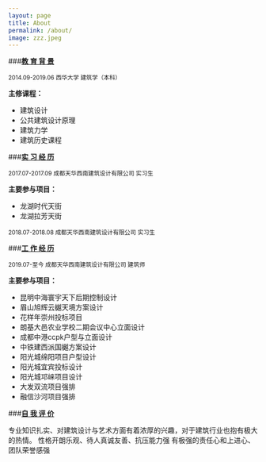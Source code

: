 ```yaml
---
layout: page
title: About
permalink: /about/
image: zzz.jpeg
---
```




###<u>**教 育 背 景**</u>

<small>2014.09-2019.06 西华大学  建筑学（本科） </small> 

**主修课程：**

- 建筑设计
- 公共建筑设计原理
- 建筑力学
- 建筑历史课程


###<u>**实 习 经 历**</u>

<small>2017.07-2017.09 成都天华西南建筑设计有限公司  实习生</small>

**主要参与项目：**

- 龙湖时代天街
- 龙湖拉芳天街

<small>2018.07-2018.08    成都天华西南建筑设计有限公司    实习生</small>


###<u>**工 作 经 历**</u>

<small>2019.07-至今  成都天华西南建筑设计有限公司    建筑师</small> 


**主要参与项目：**

- 昆明中海寰宇天下后期控制设计
- 眉山旭辉云樾天境方案设计
- 花样年崇州投标项目
- 朗基大邑农业学校二期会议中心立面设计
- 成都中港ccpk户型与立面设计
- 中铁建西派国樾方案设计
- 阳光城绵阳项目户型设计
- 阳光城宜宾投标设计
- 阳光城邛崃项目设计
- 大发双流项目强排
- 融信沙河项目强排


###<u>**自 我 评 价**</u>

专业知识扎实、对建筑设计与艺术方面有着浓厚的兴趣，对于建筑行业也抱有极大的热情。
性格开朗乐观、待人真诚友善、抗压能力强
有极强的责任心和上进心、团队荣誉感强